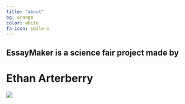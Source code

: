 ```yaml
---
title: "about"
bg: orange
color: white
fa-icon: smile-o
---
```


## EssayMaker is a science fair project made by

# Ethan Arterberry

<div class="icontain">
  <img src="http://i.imgur.com/3cg9GSX.jpg">
</div>

